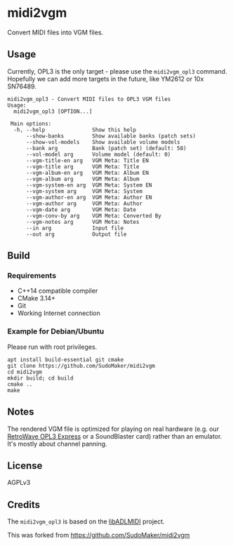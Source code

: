 # midi2vgm

Convert MIDI files into VGM files.

## Usage
Currently, OPL3 is the only target - please use the `midi2vgm_opl3` command. Hopefully we can add more targets in the future, like YM2612 or 10x SN76489.

```
midi2vgm_opl3 - Convert MIDI files to OPL3 VGM files
Usage:
  midi2vgm_opl3 [OPTION...]

 Main options:
  -h, --help               Show this help
      --show-banks         Show available banks (patch sets)
      --show-vol-models    Show available volume models
      --bank arg           Bank (patch set) (default: 58)
      --vol-model arg      Volume model (default: 0)
      --vgm-title-en arg   VGM Meta: Title EN
      --vgm-title arg      VGM Meta: Title
      --vgm-album-en arg   VGM Meta: Album EN
      --vgm-album arg      VGM Meta: Album
      --vgm-system-en arg  VGM Meta: System EN
      --vgm-system arg     VGM Meta: System
      --vgm-author-en arg  VGM Meta: Author EN
      --vgm-author arg     VGM Meta: Author
      --vgm-date arg       VGM Meta: Date
      --vgm-conv-by arg    VGM Meta: Converted By
      --vgm-notes arg      VGM Meta: Notes
      --in arg             Input file
      --out arg            Output file
```


## Build
### Requirements
- C++14 compatible compiler
- CMake 3.14+
- Git
- Working Internet connection

### Example for Debian/Ubuntu
Please run with root privileges.
```shell
apt install build-essential git cmake
git clone https://github.com/SudoMaker/midi2vgm
cd midi2vgm
mkdir build; cd build
cmake ..
make
```

## Notes
The rendered VGM file is optimized for playing on real hardware (e.g. our [RetroWave OPL3 Express](https://shop.sudomaker.com/products/retrowave-opl3-express) or a SoundBlaster card) rather than an emulator. It's mostly about channel panning.

## License
AGPLv3

## Credits
The `midi2vgm_opl3` is based on the [libADLMIDI](https://github.com/Wohlstand/libADLMIDI) project.

This was forked from https://github.com/SudoMaker/midi2vgm

